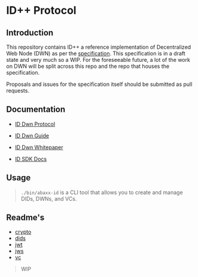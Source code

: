 # ID++ Protocol

<!-- @format -->

## Introduction

This repository contains ID++ a reference implementation of Decentralized Web Node (DWN) as per the [specification](https://identity.foundation/decentralized-web-node/spec/). This specification is in a draft state and very much so a WIP. For the foreseeable future, a lot of the work on DWN will be split across this repo and the repo that houses the specification.

Proposals and issues for the specification itself should be submitted as pull requests.

## Documentation

* [ID Dwn Protocol](docs/id-dwn-protocol.md)

* [ID Dwn Guide](docs/id-dwn-guide.md)

* [ID Dwn Whitepaper](wp.pdf)

* [ID SDK Docs](https://dwnprotocol.gitbook.io/id++-sdk-docs)

## Usage

> `./bin/abaxx-id` is a CLI tool that allows you to create and manage DIDs, DWNs, and VCs.

## Readme's

* [crypto](./internal/crypto/README.md)
* [dids](./internal/dids/README.md)
* [jwt](./internal/jwt/README.md)
* [jws](./internal/jws/README.md)
* [vc](./internal/vc/README.md)

> WIP
